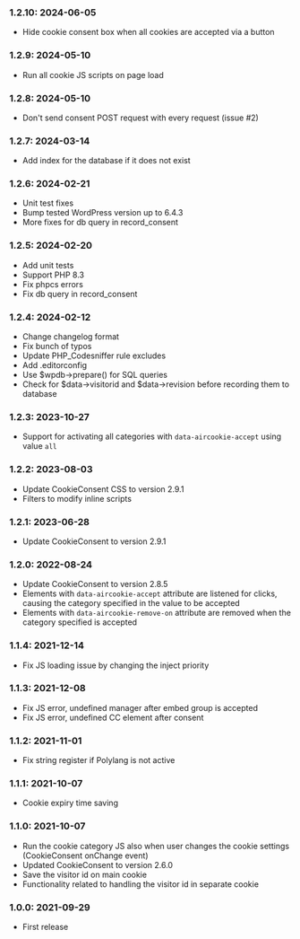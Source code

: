 ### 1.2.10: 2024-06-05

* Hide cookie consent box when all cookies are accepted via a button

### 1.2.9: 2024-05-10

* Run all cookie JS scripts on page load

### 1.2.8: 2024-05-10

* Don't send consent POST request with every request (issue #2)

### 1.2.7: 2024-03-14

* Add index for the database if it does not exist

### 1.2.6: 2024-02-21

* Unit test fixes
* Bump tested WordPress version up to 6.4.3
* More fixes for db query in record_consent

### 1.2.5: 2024-02-20

* Add unit tests
* Support PHP 8.3
* Fix phpcs errors
* Fix db query in record_consent

### 1.2.4: 2024-02-12

* Change changelog format
* Fix bunch of typos
* Update PHP_Codesniffer rule excludes
* Add .editorconfig
* Use $wpdb->prepare() for SQL queries
* Check for $data->visitorid and $data->revision before recording them to database

### 1.2.3: 2023-10-27

* Support for activating all categories with `data-aircookie-accept` using value `all`

### 1.2.2: 2023-08-03

* Update CookieConsent CSS to version 2.9.1
* Filters to modify inline scripts

### 1.2.1: 2023-06-28

* Update CookieConsent to version 2.9.1

### 1.2.0: 2022-08-24

* Update CookieConsent to version 2.8.5
* Elements with `data-aircookie-accept` attribute are listened for clicks, causing the category specified in the value to be accepted
* Elements with `data-aircookie-remove-on` attribute are removed when the category specified is accepted

### 1.1.4: 2021-12-14

* Fix JS loading issue by changing the inject priority

### 1.1.3: 2021-12-08

* Fix JS error, undefined manager after embed group is accepted
* Fix JS error, undefined CC element after consent

### 1.1.2: 2021-11-01

* Fix string register if Polylang is not active

### 1.1.1:  2021-10-07

* Cookie expiry time saving

### 1.1.0: 2021-10-07

* Run the cookie category JS also when user changes the cookie settings (CookieConsent onChange event)
* Updated CookieConsent to version 2.6.0
* Save the visitor id on main cookie
* Functionality related to handling the visitor id in separate cookie

### 1.0.0: 2021-09-29

* First release
